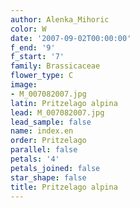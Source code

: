 ```yaml
---
author: Alenka_Mihoric
color: W
date: '2007-09-02T00:00:00'
f_end: '9'
f_start: '7'
family: Brassicaceae
flower_type: C
image:
- M_007082007.jpg
latin: Pritzelago alpina
lead: M_007082007.jpg
lead_sample: false
name: index.en
order: Pritzelago
parallel: false
petals: '4'
petals_joined: false
star_shape: false
title: Pritzelago alpina
---
```

